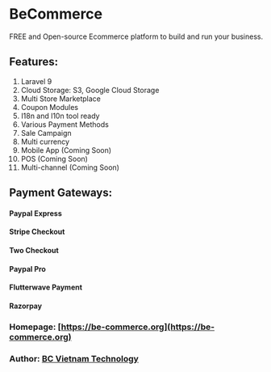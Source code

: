 # BeCommerce

FREE and Open-source Ecommerce platform to build and run your business.

## Features:

1. Laravel 9
2. Cloud Storage: S3, Google Cloud Storage
3. Multi Store Marketplace
4. Coupon Modules
5. I18n and l10n tool ready
6. Various Payment Methods
7. Sale Campaign
8. Multi currency
9. Mobile App (Coming Soon)
10. POS (Coming Soon)
11. Multi-channel (Coming Soon)

## Payment Gateways:

#### &#x20;Paypal Express

#### &#x20;Stripe Checkout

#### &#x20;Two Checkout

#### &#x20;Paypal Pro

#### &#x20;Flutterwave Payment

#### &#x20;Razorpay

### Homepage: [https://be-commerce.org](https://be-commerce.org)

### Author: [BC Vietnam Technology](https://codecanyon.net/user/bookingcore)
